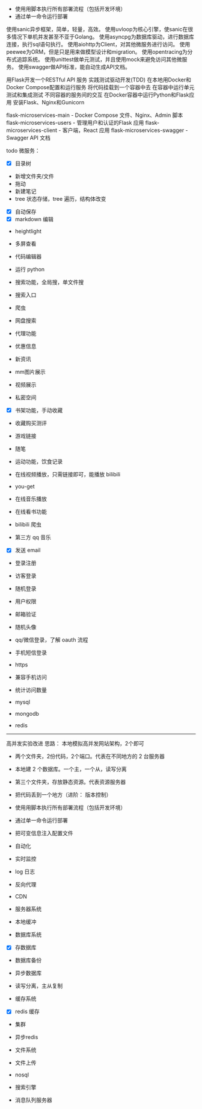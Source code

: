 
- 使用用脚本执行所有部署流程（包括开发环境）
- 通过单一命令运行部署


使用sanic异步框架，简单，轻量，高效。
使用uvloop为核心引擎，使sanic在很多情况下单机并发甚至不亚于Golang。
使用asyncpg为数据库驱动，进行数据库连接，执行sql语句执行。
使用aiohttp为Client，对其他微服务进行访问。
使用peewee为ORM，但是只是用来做模型设计和migration。
使用opentracing为分布式追踪系统。
使用unittest做单元测试，并且使用mock来避免访问其他微服务。
使用swagger做API标准，能自动生成API文档。


用Flask开发一个RESTful API 服务
实践测试驱动开发(TDD)
在本地用Docker和Docker Compose配置和运行服务
将代码挂载到一个容器中去
在容器中运行单元测试和集成测试
不同容器的服务间的交互
在Docker容器中运行Python和Flask应用
安装Flask、Nginx和Gunicorn

flask-microservices-main - Docker Compose 文件、Nginx、Admin 脚本
flask-microservices-users - 管理用户和认证的Flask 应用
flask-microservices-client - 客户端，React 应用
flask-microservices-swagger - Swagger API 文档

todo
微服务：

- [x] 目录树
- 新增文件夹/文件
- 拖动
- 新建笔记
- tree 状态存储，tree 遍历，结构体改变
- [x] 自动保存
- [x] markdown 编辑
- heightlight
- 多屏查看
- 代码编辑器
- 运行 python
- 搜索功能，全局搜，单文件搜

- 搜索入口
- 爬虫
- 网盘搜索
- 代理功能
- 优惠信息
- 新资讯
- mm图片展示
- 视频展示
- 私密空间
- [x] 书架功能，手动收藏
- 收藏购买测评
- 游戏链接

- 随笔

- 运动功能，饮食记录
- 在线视频播放，只需链接即可，能播放 bilibili
- you-get
- 在线音乐播放
- 在线看书功能
- bilibili 爬虫
- 第三方 qq 音乐

- [x] 发送 email

- 登录注册
- 访客登录
- 随机登录
- 用户权限
- 邮箱验证
- 随机头像
- qq/微信登录，了解 oauth 流程
- 手机短信登录
- https

- 兼容手机访问
- 统计访问数量

- mysql
- mongodb
- redis
-----------------
高并发实验改进
思路：
本地模拟高并发网站架构，2个即可
- 两个文件夹，2份代码，2个端口。代表在不同地方的 2 台服务器
- 本地建 2 个数据库。一个主，一个从，读写分离
- 第三个文件夹，存放静态资源。代表资源服务器


- 把代码丢到一个地方（进阶： 版本控制）
- 使用用脚本执行所有部署流程（包括开发环境）
- 通过单一命令运行部署
- 把可变信息注入配置文件

- 自动化
- 实时监控
- log 日志

- 反向代理
- CDN

- 服务器系统
- 本地缓冲

- 数据库系统
- [x] 存数据库
- 数据库备份
- 异步数据库
- 读写分离，主从复制

- 缓存系统
- [x] redis 缓存
- 集群
- 异步redis

- 文件系统
- 文件上传

- nosql
- 搜索引擎

- 消息队列服务器
